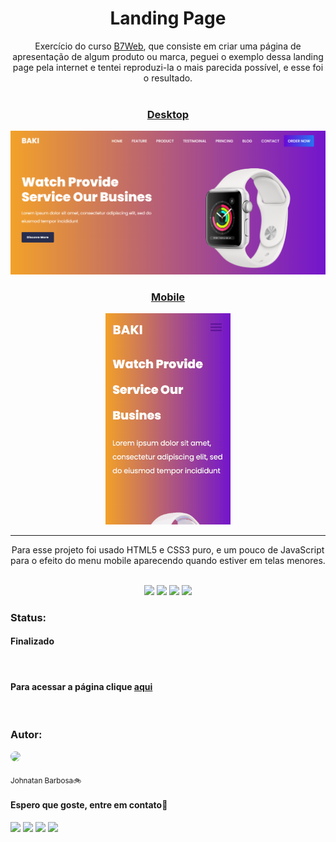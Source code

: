 <h1 align="center">Landing Page</h1>

<div align="center">
    Exercício do curso <a href="https://www.b7web.com.br">B7Web</a>, que consiste em criar uma página de apresentação de algum produto ou marca, peguei o exemplo dessa landing page pela internet e tentei reproduzi-la o mais parecida possível, e esse foi o resultado.
</div>
<br>

<h3 align="center" style="text-decoration: underline">Desktop</h3>

<img src="assets/images/desktop.png">

<br>

<h3 align="center" style="text-decoration: underline">Mobile</h3>

<div style="width: 200px; margin: auto">
    <img src="assets/images/mobile.gif">
</div>

---

<div align="center">
    Para esse projeto foi usado HTML5 e CSS3 puro, e um pouco de JavaScript para o efeito do menu mobile aparecendo quando estiver em telas menores.
<br><br>

![](https://img.shields.io/badge/Autor-Johnatan%20Barbosa-brightgreen)
![](https://img.shields.io/badge/Front--End-HTML5-orange)
![](https://img.shields.io/badge/Front--End-CSS-blue)
![](https://img.shields.io/badge/Back--End-JavaScript-yellow)

</div>

### Status:

#### Finalizado

<br>

#### Para acessar a página clique <a href="https://landing-page-jb.netlify.app/">aqui</a>

<br>

### Autor:

<a href="https://github.com/JohnatanBarbosa"><img src="https://avatars.githubusercontent.com/u/94154381?v=4" style="width: 100px; border-radius: 50%"></a>

<sub>Johnatan Barbosa🚲</sub>

#### Espero que goste, entre em contato📲


<a href="https://www.instagram.com/johnatan_park/" target="_blank"><img src="https://img.shields.io/badge/-Instagram-%23E4405F?style=for-the-badge&logo=instagram&logoColor=white" target="_blank"></a>
<a href = "mailto:barbosajohnatan99@gmail.com"><img src="https://img.shields.io/badge/-Gmail-%23333?style=for-the-badge&logo=gmail&logoColor=white" target="_blank"></a>
<a href="https://www.linkedin.com/in/johnatan-barbosa-de-brito-7845631ab/" target="_blank"><img src="https://img.shields.io/badge/-LinkedIn-%230077B5?style=for-the-badge&logo=linkedin&logoColor=white" target="_blank"></a>
<a href = "https://api.whatsapp.com/send?phone=5561992608982"><img src="https://img.shields.io/badge/WhatsApp-25D366?style=for-the-badge&logo=whatsapp&logoColor=white" target="_blank"></a>
